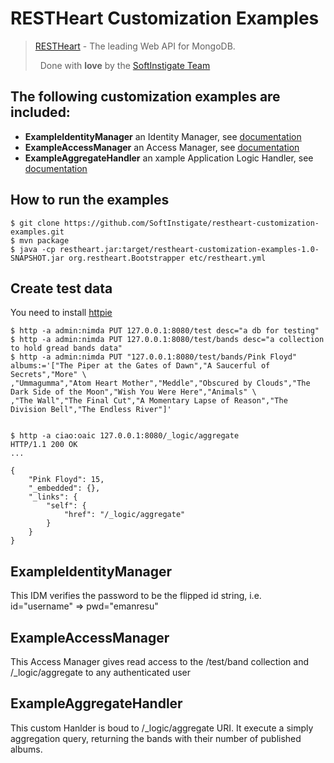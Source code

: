 RESTHeart Customization Examples
=========

> [RESTHeart](restheart.org) - The leading Web API for MongoDB. 
> 
> &nbsp;&nbsp;Done with **love** by the [SoftInstigate Team](http://www.softinstigate.com)


The following customization examples are included:
----
* **ExampleIdentityManager** an Identity Manager, see [documentation](https://softinstigate.atlassian.net/wiki/x/HADM)
* **ExampleAccessManager** an Access Manager, see [documentation](https://softinstigate.atlassian.net/wiki/x/HgDM)
* **ExampleAggregateHandler** an xample Application Logic Handler, see [documentation](https://softinstigate.atlassian.net/wiki/x/IoCw)

How to run the examples
----

```
$ git clone https://github.com/SoftInstigate/restheart-customization-examples.git
$ mvn package
$ java -cp restheart.jar:target/restheart-customization-examples-1.0-SNAPSHOT.jar org.restheart.Bootstrapper etc/restheart.yml 
```

Create test data
----

You need to install [httpie](https://github.com/jkbrzt/httpie)

```
$ http -a admin:nimda PUT 127.0.0.1:8080/test desc="a db for testing"
$ http -a admin:nimda PUT 127.0.0.1:8080/test/bands desc="a collection to hold gread bands data"
$ http -a admin:nimda PUT "127.0.0.1:8080/test/bands/Pink Floyd" albums:='["The Piper at the Gates of Dawn","A Saucerful of Secrets","More" \
,"Ummagumma","Atom Heart Mother","Meddle","Obscured by Clouds","The Dark Side of the Moon","Wish You Were Here","Animals" \
,"The Wall","The Final Cut","A Momentary Lapse of Reason","The Division Bell","The Endless River"]'


$ http -a ciao:oaic 127.0.0.1:8080/_logic/aggregate
HTTP/1.1 200 OK
...

{
    "Pink Floyd": 15, 
    "_embedded": {}, 
    "_links": {
        "self": {
            "href": "/_logic/aggregate"
        }
    }
}

```

ExampleIdentityManager
---

This IDM verifies the password to be the flipped id string, i.e. id="username" => pwd="emanresu"


ExampleAccessManager
---

This Access Manager gives read access to the /test/band collection and /_logic/aggregate to any authenticated user

ExampleAggregateHandler
---

This custom Hanlder is boud to /_logic/aggregate URI. It execute a simply aggregation query, returning the bands with their number of published albums.
